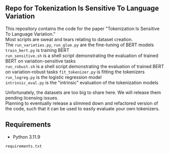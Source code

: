 ## Repo for Tokenization Is Sensitive To Language Variation

This repository contains the code for the paper "Tokenization Is Sensitive To Language Variation."  
Most scripts are sweat and tears relating to dataset creation.   
The `run_varieties.py`, `run_glue.py` are the fine-tuning of BERT models  
`train_bert.py` is training BERT  
`run_sensitive.sh` is a shell script demonstrating the evaluation of trained BERT on variation-sensitive tasks  
`run_robust.sh` is a shell script demonstrating the evaluation of trained BERT on variation-robust tasks 
`fit_tokenizer.py` is fitting the tokenizers
`run_logreg.py` is the logistic regression model  
`intrinsic_eval.py` is the "intrinsic" evaluation of the tokenization models  

Unfortunately, the datasets are too big to share here. We will release them pending licensing issues.  
Planning to eventually release a slimmed down and refactored version of the code, such that it can be used to easily evaluate your own tokenizers.

## Requirements

- Python 3.11.9  

`requirements.txt`